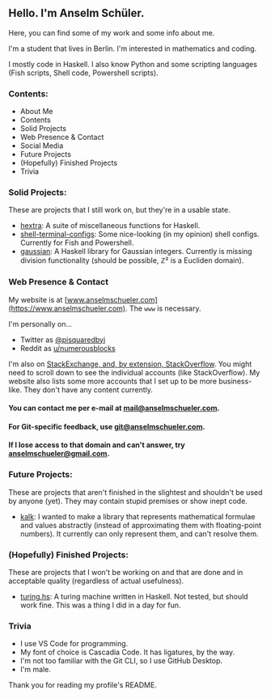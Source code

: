 ## Hello. I'm Anselm Schüler.

Here, you can find some of my work and some info about me.

I'm a student that lives in Berlin. I'm interested in mathematics and coding.

I mostly code in Haskell. I also know Python and some scripting languages (Fish scripts, Shell code, Powershell scripts).

### Contents:

- About Me
- Contents
- Solid Projects
- Web Presence & Contact
- Social Media
- Future Projects
- (Hopefully) Finished Projects
- Trivia

### Solid Projects:

These are projects that I still work on, but they're in a usable state.

- [hextra](https://github.com/schuelermine/hextra): A suite of miscellaneous functions for Haskell.
- [shell-terminal-configs](https://github.com/schuelermine/shell-terminal-configs): Some nice-looking (in my opinion) shell configs. Currently for Fish and Powershell.
- [gaussian](https://github.com/schuelermine/hextra): A Haskell library for Gaussian integers. Currently is missing division functionality (should be possible, ℤ² is a Eucliden domain).

### Web Presence & Contact

My website is at [www.anselmschueler.com](https://www.anselmschueler.com). The `www` is necessary.

I'm personally on...
- Twitter as [@pisquaredbyi](https://twitter.com/pisquaredbyi)
- Reddit as [u/numerousblocks](https://www.reddit.com/user/numerousblocks/)

I'm also on [StackExchange, and, by extension, StackOverflow](https://stackexchange.com/users/10918971/schuelermine?tab=accounts). You might need to scroll down to see the individual accounts (like StackOverflow).
My website also lists some more accounts that I set up to be more business-like. They don't have any content currently.

#### You can contact me per e-mail at [mail@anselmschueler.com](mailto:mail@anselmschueler.com).
#### For Git-specific feedback, use [git@anselmschueler.com](mailto:git@anselmschueler.com).
#### If I lose access to that domain and can't answer, try [anselmschueler@gmail.com](mailto:anselmschueler@gmail.com).

### Future Projects:

These are projects that aren't finished in the slightest and shouldn't be used by anyone (yet). They may contain stupid premises or show inept code.

- [kalk](https://github.com/schuelermine/kalk): I wanted to make a library that represents mathematical formulae and values abstractly (instead of approximating them with floating-point numbers). It currently can only represent them, and can't resolve them.

### (Hopefully) Finished Projects:

These are projects that I won't be working on and that are done and in acceptable quality (regardless of actual usefulness).

- [turing.hs](https://github.com/schuelermine/turing.hs): A turing machine written in Haskell. Not tested, but should work fine. This was a thing I did in a day for fun.

### Trivia

- I use VS Code for programming.
- My font of choice is Cascadia Code. It has ligatures, by the way.
- I'm not too familiar with the Git CLI, so I use GitHub Desktop.
- I'm male.

Thank you for reading my profile's README.

<!--
**schuelermine/schuelermine** is a ✨ _special_ ✨ repository because its `README.md` (this file) appears on your GitHub profile.

Here are some ideas to get you started:

- 🔭 I’m currently working on ...
- 🌱 I’m currently learning ...
- 👯 I’m looking to collaborate on ...
- 🤔 I’m looking for help with ...
- 💬 Ask me about ...
- 📫 How to reach me: ...
- 😄 Pronouns: ...
- ⚡ Fun fact: ...
-->
